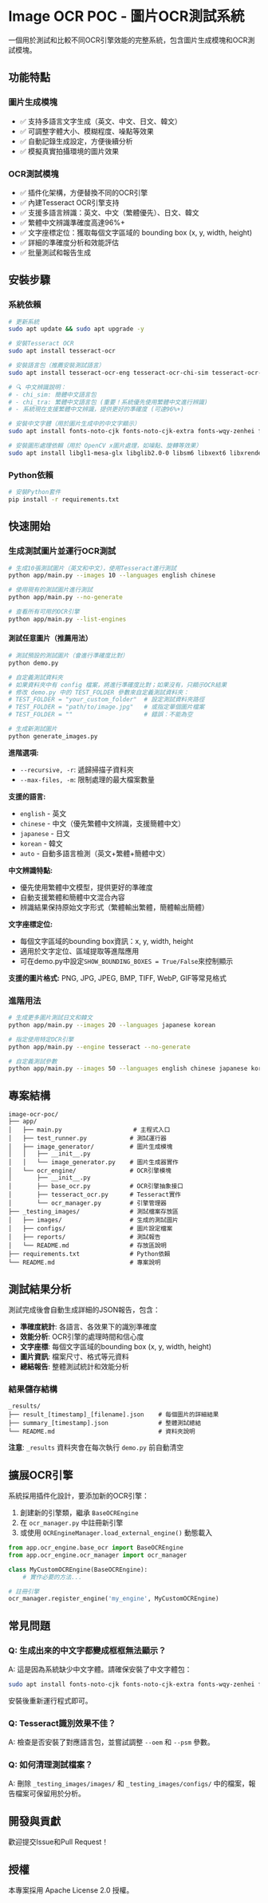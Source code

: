 # Image OCR POC - 圖片OCR測試系統

一個用於測試和比較不同OCR引擎效能的完整系統，包含圖片生成模塊和OCR測試模塊。

## 功能特點

### 圖片生成模塊
- ✅ 支持多語言文字生成（英文、中文、日文、韓文）
- ✅ 可調整字體大小、模糊程度、噪點等效果
- ✅ 自動記錄生成設定，方便後續分析
- ✅ 模擬真實拍攝環境的圖片效果

### OCR測試模塊
- ✅ 插件化架構，方便替換不同的OCR引擎
- ✅ 內建Tesseract OCR引擎支持
- ✅ 支援多語言辨識：英文、中文（繁體優先）、日文、韓文
- ✅ 繁體中文辨識準確度高達96%+
- ✅ 文字座標定位：獲取每個文字區域的 bounding box (x, y, width, height)
- ✅ 詳細的準確度分析和效能評估
- ✅ 批量測試和報告生成

## 安裝步驟

### 系統依賴
```bash
# 更新系統
sudo apt update && sudo apt upgrade -y

# 安裝Tesseract OCR
sudo apt install tesseract-ocr

# 安裝語言包（推薦安裝測試語言）
sudo apt install tesseract-ocr-eng tesseract-ocr-chi-sim tesseract-ocr-chi-tra tesseract-ocr-jpn tesseract-ocr-kor

# 🔍 中文辨識說明：
# - chi_sim: 簡體中文語言包
# - chi_tra: 繁體中文語言包 (重要！系統優先使用繁體中文進行辨識)
# - 系統現在支援繁體中文辨識，提供更好的準確度 (可達96%+)

# 安裝中文字體（用於圖片生成中的中文字顯示）
sudo apt install fonts-noto-cjk fonts-noto-cjk-extra fonts-wqy-zenhei fonts-wqy-microhei fonts-arphic-ukai fonts-arphic-uming

# 安裝圖形處理依賴（用於 OpenCV x圖片處理，如噪點、旋轉等效果）
sudo apt install libgl1-mesa-glx libglib2.0-0 libsm6 libxext6 libxrender-dev libgomp1
```

### Python依賴
```bash
# 安裝Python套件
pip install -r requirements.txt
```

## 快速開始

### 生成測試圖片並運行OCR測試
```bash
# 生成10張測試圖片（英文和中文），使用Tesseract進行測試
python app/main.py --images 10 --languages english chinese

# 使用現有的測試圖片進行測試
python app/main.py --no-generate

# 查看所有可用的OCR引擎
python app/main.py --list-engines
```

#### 測試任意圖片（推薦用法）
```bash
# 測試預設的測試圖片（會進行準確度比對）
python demo.py

# 自定義測試資料夾
# 如果資料夾中有 config 檔案，將進行準確度比對；如果沒有，只顯示OCR結果
# 修改 demo.py 中的 TEST_FOLDER 參數來自定義測試資料夾：
# TEST_FOLDER = "your_custom_folder"  # 設定測試資料夾路徑
# TEST_FOLDER = "path/to/image.jpg"   # 或指定單個圖片檔案
# TEST_FOLDER = ""                    # 錯誤：不能為空

# 生成新測試圖片
python generate_images.py
```

**進階選項:**
- `--recursive, -r`: 遞歸掃描子資料夾
- `--max-files, -m`: 限制處理的最大檔案數量

**支援的語言:**
- `english` - 英文
- `chinese` - 中文（優先繁體中文辨識，支援簡體中文）
- `japanese` - 日文
- `korean` - 韓文
- `auto` - 自動多語言檢測（英文+繁體+簡體中文）

**中文辨識特點:**
- 優先使用繁體中文模型，提供更好的準確度
- 自動支援繁體和簡體中文混合內容
- 辨識結果保持原始文字形式（繁體輸出繁體，簡體輸出簡體）

**文字座標定位:**
- 每個文字區域的bounding box資訊：x, y, width, height
- 適用於文字定位、區域提取等進階應用
- 可在demo.py中設定`SHOW_BOUNDING_BOXES = True/False`來控制顯示

**支援的圖片格式:**
PNG, JPG, JPEG, BMP, TIFF, WebP, GIF等常見格式

### 進階用法

```bash
# 生成更多圖片測試日文和韓文
python app/main.py --images 20 --languages japanese korean

# 指定使用特定OCR引擎
python app/main.py --engine tesseract --no-generate

# 自定義測試參數
python app/main.py --images 50 --languages english chinese japanese korean
```

## 專案結構

```
image-ocr-poc/
├── app/
│   ├── main.py                    # 主程式入口
│   ├── test_runner.py            # 測試運行器
│   ├── image_generator/          # 圖片生成模塊
│   │   ├── __init__.py
│   │   └── image_generator.py    # 圖片生成器實作
│   └── ocr_engine/               # OCR引擎模塊
│       ├── __init__.py
│       ├── base_ocr.py           # OCR引擎抽象接口
│       ├── tesseract_ocr.py      # Tesseract實作
│       └── ocr_manager.py        # 引擎管理器
├── _testing_images/              # 測試檔案存放區
│   ├── images/                   # 生成的測試圖片
│   ├── configs/                  # 圖片設定檔案
│   ├── reports/                  # 測試報告
│   └── README.md                 # 存放區說明
├── requirements.txt              # Python依賴
└── README.md                     # 專案說明
```

## 測試結果分析

測試完成後會自動生成詳細的JSON報告，包含：

- **準確度統計**: 各語言、各效果下的識別準確度
- **效能分析**: OCR引擎的處理時間和信心度
- **文字座標**: 每個文字區域的bounding box (x, y, width, height)
- **圖片資訊**: 檔案尺寸、格式等元資料
- **總結報告**: 整體測試統計和效能分析

### 結果儲存結構

```
_results/
├── result_[timestamp]_[filename].json    # 每個圖片的詳細結果
├── summary_[timestamp].json              # 整體測試總結
└── README.md                             # 資料夾說明
```

**注意**: `_results` 資料夾會在每次執行 `demo.py` 前自動清空

## 擴展OCR引擎

系統採用插件化設計，要添加新的OCR引擎：

1. 創建新的引擎類，繼承 `BaseOCREngine`
2. 在 `ocr_manager.py` 中註冊新引擎
3. 或使用 `OCREngineManager.load_external_engine()` 動態載入

```python
from app.ocr_engine.base_ocr import BaseOCREngine
from app.ocr_engine.ocr_manager import ocr_manager

class MyCustomOCREngine(BaseOCREngine):
    # 實作必要的方法...

# 註冊引擎
ocr_manager.register_engine('my_engine', MyCustomOCREngine)
```

## 常見問題

### Q: 生成出來的中文字都變成框框無法顯示？
A: 這是因為系統缺少中文字體。請確保安裝了中文字體包：
```bash
sudo apt install fonts-noto-cjk fonts-noto-cjk-extra fonts-wqy-zenhei fonts-wqy-microhei fonts-arphic-ukai fonts-arphic-uming
```
安裝後重新運行程式即可。

### Q: Tesseract識別效果不佳？
A: 檢查是否安裝了對應語言包，並嘗試調整 `--oem` 和 `--psm` 參數。

### Q: 如何清理測試檔案？
A: 刪除 `_testing_images/images/` 和 `_testing_images/configs/` 中的檔案，報告檔案可保留用於分析。

## 開發與貢獻

歡迎提交Issue和Pull Request！

## 授權

本專案採用 Apache License 2.0 授權。
